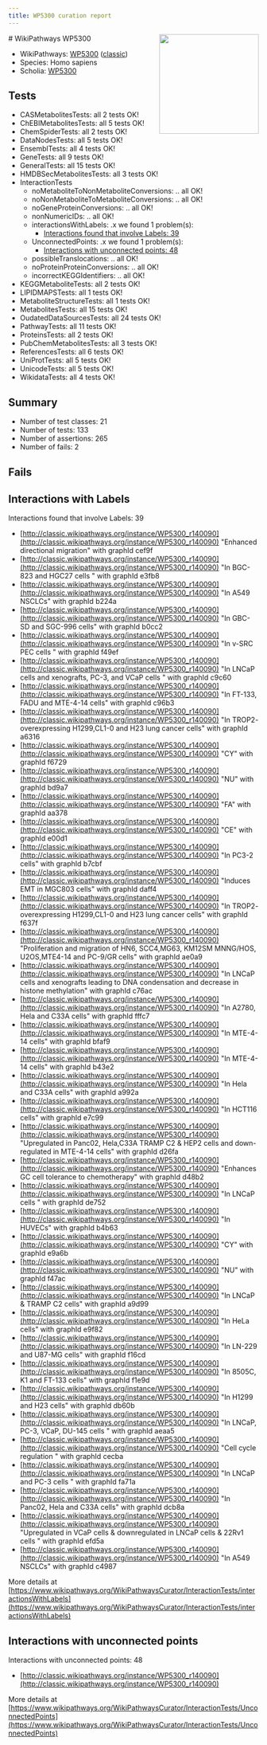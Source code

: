 ```yaml
---
title: WP5300 curation report
---
```


<img style="float: right; width: 200px" src="https://upload.wikimedia.org/wikipedia/commons/thumb/8/83/Wplogo_with_text_500.png/640px-Wplogo_with_text_500.png" />
# WikiPathways WP5300

* WikiPathways: [WP5300](https://wikipathways.org/pathways/WP5300) ([classic](https://classic.wikipathways.org/instance/WP5300))
* Species: Homo sapiens
* Scholia: [WP5300](https://scholia.toolforge.org/wikipathways/WP5300)
## Tests
* CASMetabolitesTests: all 2 tests OK!
* ChEBIMetabolitesTests: all 5 tests OK!
* ChemSpiderTests: all 2 tests OK!
* DataNodesTests: all 5 tests OK!
* EnsemblTests: all 4 tests OK!
* GeneTests: all 9 tests OK!
* GeneralTests: all 15 tests OK!
* HMDBSecMetabolitesTests: all 3 tests OK!
* InteractionTests
    * noMetaboliteToNonMetaboliteConversions: .. all OK!
    * noNonMetaboliteToMetaboliteConversions: .. all OK!
    * noGeneProteinConversions: .. all OK!
    * nonNumericIDs: .. all OK!
    * interactionsWithLabels: .x we found 1 problem(s):
        * [Interactions found that involve Labels: 39](#fe97a8ff)
    * UnconnectedPoints: .x we found 1 problem(s):
        * [Interactions with unconnected points: 48](#7f1d40dc)
    * possibleTranslocations: .. all OK!
    * noProteinProteinConversions: .. all OK!
    * incorrectKEGGIdentifiers: .. all OK!
* KEGGMetaboliteTests: all 2 tests OK!
* LIPIDMAPSTests: all 1 tests OK!
* MetaboliteStructureTests: all 1 tests OK!
* MetabolitesTests: all 15 tests OK!
* OudatedDataSourcesTests: all 24 tests OK!
* PathwayTests: all 11 tests OK!
* ProteinsTests: all 2 tests OK!
* PubChemMetabolitesTests: all 3 tests OK!
* ReferencesTests: all 6 tests OK!
* UniProtTests: all 5 tests OK!
* UnicodeTests: all 5 tests OK!
* WikidataTests: all 4 tests OK!


## Summary

* Number of test classes: 21
* Number of tests: 133
* Number of assertions: 265
* Number of fails: 2

## Fails

<a name="fe97a8ff" />

## Interactions with Labels

Interactions found that involve Labels: 39

* [http://classic.wikipathways.org/instance/WP5300_r140090](http://classic.wikipathways.org/instance/WP5300_r140090) "Enhanced
directional
migration" with graphId cef9f
* [http://classic.wikipathways.org/instance/WP5300_r140090](http://classic.wikipathways.org/instance/WP5300_r140090) "In BGC-823 and
HGC27 cells " with graphId e3fb8
* [http://classic.wikipathways.org/instance/WP5300_r140090](http://classic.wikipathways.org/instance/WP5300_r140090) "In A549
NSCLCs" with graphId b224a
* [http://classic.wikipathways.org/instance/WP5300_r140090](http://classic.wikipathways.org/instance/WP5300_r140090) "In GBC-SD and
SGC-996 cells" with graphId b0cc2
* [http://classic.wikipathways.org/instance/WP5300_r140090](http://classic.wikipathways.org/instance/WP5300_r140090) "In 
v-SRC PEC
cells 
" with graphId f49ef
* [http://classic.wikipathways.org/instance/WP5300_r140090](http://classic.wikipathways.org/instance/WP5300_r140090) "In LNCaP cells 
and xenografts,
PC-3, and
VCaP cells
" with graphId c9c60
* [http://classic.wikipathways.org/instance/WP5300_r140090](http://classic.wikipathways.org/instance/WP5300_r140090) "In FT-133,
FADU and
MTE-4-14 
cells" with graphId c96b3
* [http://classic.wikipathways.org/instance/WP5300_r140090](http://classic.wikipathways.org/instance/WP5300_r140090) "In TROP2-
overexpressing
H1299,CL1-0
and H23 lung
cancer cells" with graphId a6316
* [http://classic.wikipathways.org/instance/WP5300_r140090](http://classic.wikipathways.org/instance/WP5300_r140090) "CY" with graphId f6729
* [http://classic.wikipathways.org/instance/WP5300_r140090](http://classic.wikipathways.org/instance/WP5300_r140090) "NU" with graphId bd9a7
* [http://classic.wikipathways.org/instance/WP5300_r140090](http://classic.wikipathways.org/instance/WP5300_r140090) "FA" with graphId aa378
* [http://classic.wikipathways.org/instance/WP5300_r140090](http://classic.wikipathways.org/instance/WP5300_r140090) "CE" with graphId e00d1
* [http://classic.wikipathways.org/instance/WP5300_r140090](http://classic.wikipathways.org/instance/WP5300_r140090) "In
PC3-2
cells" with graphId b7cbf
* [http://classic.wikipathways.org/instance/WP5300_r140090](http://classic.wikipathways.org/instance/WP5300_r140090) "Induces EMT
in MGC803
cells" with graphId daff4
* [http://classic.wikipathways.org/instance/WP5300_r140090](http://classic.wikipathways.org/instance/WP5300_r140090) "In TROP2-
overexpressing
H1299,CL1-0
and H23 lung
cancer cells" with graphId f637f
* [http://classic.wikipathways.org/instance/WP5300_r140090](http://classic.wikipathways.org/instance/WP5300_r140090) "Proliferation and migration
of HN6, SCC4,MG63, KM12SM
MNNG/HOS, U2OS,MTE4-14 and
PC-9/GR cells" with graphId ae0a9
* [http://classic.wikipathways.org/instance/WP5300_r140090](http://classic.wikipathways.org/instance/WP5300_r140090) "In LNCaP cells 
and xenografts
leading to
DNA condensation
and decrease in
histone methylation" with graphId c76ac
* [http://classic.wikipathways.org/instance/WP5300_r140090](http://classic.wikipathways.org/instance/WP5300_r140090) "In
A2780,
Hela and C33A
cells" with graphId fffc7
* [http://classic.wikipathways.org/instance/WP5300_r140090](http://classic.wikipathways.org/instance/WP5300_r140090) "In MTE-4-14 cells" with graphId bfaf9
* [http://classic.wikipathways.org/instance/WP5300_r140090](http://classic.wikipathways.org/instance/WP5300_r140090) "In
MTE-4-14 
cells" with graphId b43e2
* [http://classic.wikipathways.org/instance/WP5300_r140090](http://classic.wikipathways.org/instance/WP5300_r140090) "In
Hela
and
C33A
cells" with graphId a992a
* [http://classic.wikipathways.org/instance/WP5300_r140090](http://classic.wikipathways.org/instance/WP5300_r140090) "In
HCT116
cells" with graphId e7c99
* [http://classic.wikipathways.org/instance/WP5300_r140090](http://classic.wikipathways.org/instance/WP5300_r140090) "Upregulated
in Panc02, 
Hela,C33A
TRAMP C2 &
HEP2 cells and
down-regulated
in MTE-4-14 cells" with graphId d26fa
* [http://classic.wikipathways.org/instance/WP5300_r140090](http://classic.wikipathways.org/instance/WP5300_r140090) "Enhances
GC cell 
tolerance to
chemotherapy" with graphId d48b2
* [http://classic.wikipathways.org/instance/WP5300_r140090](http://classic.wikipathways.org/instance/WP5300_r140090) "In LNCaP
cells 
" with graphId de752
* [http://classic.wikipathways.org/instance/WP5300_r140090](http://classic.wikipathways.org/instance/WP5300_r140090) "In
HUVECs" with graphId b4b63
* [http://classic.wikipathways.org/instance/WP5300_r140090](http://classic.wikipathways.org/instance/WP5300_r140090) "CY" with graphId e9a6b
* [http://classic.wikipathways.org/instance/WP5300_r140090](http://classic.wikipathways.org/instance/WP5300_r140090) "NU" with graphId f47ac
* [http://classic.wikipathways.org/instance/WP5300_r140090](http://classic.wikipathways.org/instance/WP5300_r140090) "In LNCaP &
TRAMP C2 
cells" with graphId a9d99
* [http://classic.wikipathways.org/instance/WP5300_r140090](http://classic.wikipathways.org/instance/WP5300_r140090) "In
HeLa
cells" with graphId e9f82
* [http://classic.wikipathways.org/instance/WP5300_r140090](http://classic.wikipathways.org/instance/WP5300_r140090) "In 
LN-229
and 
U87-MG
cells" with graphId f16cd
* [http://classic.wikipathways.org/instance/WP5300_r140090](http://classic.wikipathways.org/instance/WP5300_r140090) "In 8505C,
K1 and
FT-133 
cells" with graphId f1e9d
* [http://classic.wikipathways.org/instance/WP5300_r140090](http://classic.wikipathways.org/instance/WP5300_r140090) "In
H1299 and
H23 cells" with graphId db60b
* [http://classic.wikipathways.org/instance/WP5300_r140090](http://classic.wikipathways.org/instance/WP5300_r140090) "In
LNCaP,
PC-3,
VCaP,
DU-145
cells
" with graphId aeaa5
* [http://classic.wikipathways.org/instance/WP5300_r140090](http://classic.wikipathways.org/instance/WP5300_r140090) "Cell cycle
regulation
" with graphId cecba
* [http://classic.wikipathways.org/instance/WP5300_r140090](http://classic.wikipathways.org/instance/WP5300_r140090) "In
LNCaP
and
PC-3
cells " with graphId fa71a
* [http://classic.wikipathways.org/instance/WP5300_r140090](http://classic.wikipathways.org/instance/WP5300_r140090) "In
Panc02, 
Hela and 
C33A
cells" with graphId dcb8a
* [http://classic.wikipathways.org/instance/WP5300_r140090](http://classic.wikipathways.org/instance/WP5300_r140090) "Upregulated
in VCaP cells &
downregulated
in LNCaP cells
& 22Rv1 cells " with graphId efd5a
* [http://classic.wikipathways.org/instance/WP5300_r140090](http://classic.wikipathways.org/instance/WP5300_r140090) "In A549
NSCLCs" with graphId c4987


More details at [https://www.wikipathways.org/WikiPathwaysCurator/InteractionTests/interactionsWithLabels](https://www.wikipathways.org/WikiPathwaysCurator/InteractionTests/interactionsWithLabels)

<a name="7f1d40dc" />

## Interactions with unconnected points

Interactions with unconnected points: 48

* [http://classic.wikipathways.org/instance/WP5300_r140090](http://classic.wikipathways.org/instance/WP5300_r140090)


More details at [https://www.wikipathways.org/WikiPathwaysCurator/InteractionTests/UnconnectedPoints](https://www.wikipathways.org/WikiPathwaysCurator/InteractionTests/UnconnectedPoints)

